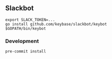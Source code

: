 ## Slackbot

```
export SLACK_TOKEN=...
go install github.com/keybase/slackbot/keybot
$GOPATH/bin/keybot
```

### Development

```
pre-commit install
```
